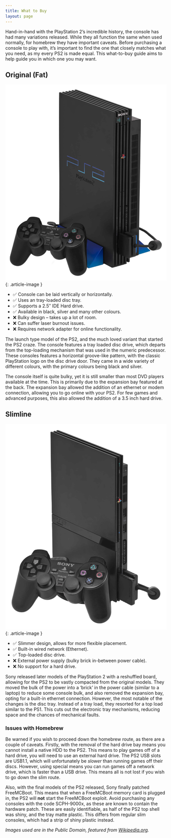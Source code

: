 ```yaml
---
title: What to Buy
layout: page
---
```


Hand-in-hand with the PlayStation 2’s incredible history, the console has had many variations released. While they all function the same when used normally, for homebrew they have important caveats. Before purchasing a console to play with, it’s important to find the one that closely matches what you need, as my every PS2 is made equal. This what-to-buy guide aims to help guide you in which one you may want.

## Original (Fat)

![An original PlayStation 2 console with a DualShock 2 controller in front.](/assets/img/PS2-Fat-Console-Set.webp)
{: .article-image }

* ✅ Console can be laid vertically or horizontally.
* ✅ Uses an tray-loaded disc tray.
* ✅ Supports a 2.5″ IDE Hard drive.
* ✅ Available in black, silver and many other colours.
* ❌ Bulky design – takes up a lot of room.
* ❌ Can suffer laser burnout issues.
* ❌ Requires network adapter for online functionality.

The launch type model of the PS2, and the much loved variant that started the PS2 craze. The console features a tray loaded disc drive, which departs from the top-loading mechanism that was used in the numeric predecessor. These consoles features a horizontal groove-like pattern, with the classic PlayStation logo on the disc drive door. They came in a wide variety of different colours, with the primary colours being black and silver.

The console itself is quite bulky, yet it is still smaller than most DVD players available at the time. This is primarily due to the expansion bay featured at the back. The expansion bay allowed the addition of an ethernet or modem connection, allowing you to go online with your PS2. For few games and advanced purposes, this also allowed the addition of a 3.5 inch hard drive.

## Slimline

![A slimline design PlayStation 2 console with a DualShock 2 controller in front](/assets/img/PS2-Slim-Console-Set.webp)
{: .article-image }

* ✅ Slimmer design, allows for more flexible placement.
* ✅ Built-in wired network (Ethernet).
* ✅ Top-loaded disc drive. 
* ❌ External power supply (bulky brick in-between power cable).
* ❌ No support for a hard drive.

Sony released later models of the PlayStation 2 with a reshuffled board, allowing for the PS2 to be vastly compacted from the original models. They moved the bulk of the power into a ‘brick’ in the power cable (similar to a laptop) to reduce some console bulk, and also removed the expansion bay, opting for a built-in ethernet connection. However, the most notable of the changes is the disc tray. Instead of a tray load, they resorted for a top load similar to the PS1. This cuts out the electronic tray mechanisms, reducing space and the chances of mechanical faults.

### Issues with Homebrew

Be warned if you wish to proceed down the homebrew route, as there are a couple of caveats. Firstly, with the removal of the hard drive bay means you cannot install a native HDD to the PS2. This means to play games off of a hard drive, you will need to use an external hard drive. The PS2 USB slots are USB1.1, which will unfortunately be _slower_ than running games off their discs. However, using special means you can run games off a network drive, which is faster than a USB drive. This means all is not lost if you wish to go down the slim route.

Also, with the final models of the PS2 released, Sony finally patched FreeMCBoot. This means that when a FreeMCBoot memory card is plugged in, the PS2 will **not** start the FreeMCBoot exploit. Avoid purchasing any consoles with the code SCPH-9000x, as these are known to contain the hardware patch. These are easily identifiable, as half of the PS2 top shell was shiny, and the tray matte plastic. This differs from regular slim consoles, which had a strip of shiny plastic instead.

_Images used are in the Public Domain, featured from [Wikipedia.org](https://wikipedia.org/)._
